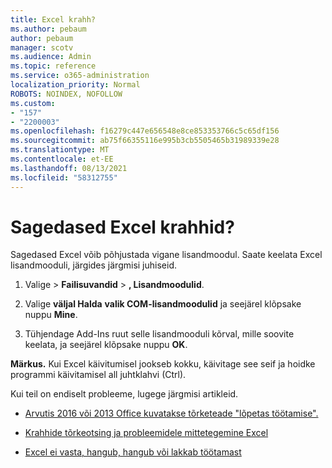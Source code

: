 ```yaml
---
title: Excel krahh?
ms.author: pebaum
author: pebaum
manager: scotv
ms.audience: Admin
ms.topic: reference
ms.service: o365-administration
localization_priority: Normal
ROBOTS: NOINDEX, NOFOLLOW
ms.custom:
- "157"
- "2200003"
ms.openlocfilehash: f16279c447e656548e8ce853353766c5c65df156
ms.sourcegitcommit: ab75f66355116e995b3cb5505465b31989339e28
ms.translationtype: MT
ms.contentlocale: et-EE
ms.lasthandoff: 08/13/2021
ms.locfileid: "58312755"
---
```

# <a name="frequent-excel-crashes"></a>Sagedased Excel krahhid?

Sagedased Excel võib põhjustada vigane lisandmoodul. Saate keelata Excel lisandmooduli, järgides järgmisi juhiseid.
  
1. Valige  \> **Failisuvandid** \> **, Lisandmoodulid**.

2. Valige **väljal Halda** **valik COM-lisandmoodulid** ja seejärel klõpsake nuppu **Mine**.

3. Tühjendage Add-Ins ruut selle lisandmooduli kõrval, mille soovite keelata, ja seejärel klõpsake nuppu **OK**.

**Märkus.** Kui Excel käivitumisel jookseb kokku, käivitage see seif ja hoidke programmi käivitamisel all juhtklahvi (Ctrl).
  
Kui teil on endiselt probleeme, lugege järgmisi artikleid.
  
- [Arvutis 2016 või 2013 Office kuvatakse tõrketeade "lõpetas töötamise".](https://support.office.com/article/52bd7985-4e99-4a35-84c8-2d9b8301a2fa.aspx)

- [Krahhide tõrkeotsing ja probleemidele mittetegemine Excel](https://support.microsoft.com/help/2758592/how-to-troubleshoot-crashing-and-not-responding-issues-with-excel)

- [Excel ei vasta, hangub, hangub või lakkab töötamast](https://support.office.com/article/37e7d3c9-9e84-40bf-a805-4ca6853a1ff4.aspx)
